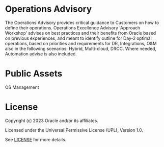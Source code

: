 # Operations Advisory

The Operations Advisory provides critical guidance to Customers on how to define their operations. Operations Excellence Advisory 'Approach Workshop' advises on best practices and their benefits from Oracle based on previous experiences, and meant to identify  outline for Day-2 optimal operations, based on  priorities and requirements for DR, Integrations, O&M also in the following scenarios: Hybrid, Multi-cloud, DRCC. Where needed, Automation advise is also included.

# Public Assets

OS Management


# License

Copyright (c) 2023 Oracle and/or its affiliates.

Licensed under the Universal Permissive License (UPL), Version 1.0.

See [LICENSE](https://github.com/oracle-devrel/technology-engineering/blob/folder-structure/LICENSE) for more details.